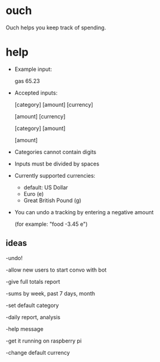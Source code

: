 # ouch
Ouch helps you keep track of spending.

# help
* Example input:
    
    gas 65.23
* Accepted inputs:
    
    [category] [amount] [currency]
    
    [amount] [currency]
    
    [category] [amount]
    
    [amount] 
* Categories cannot contain digits 
* Inputs must be divided by spaces
* Currently supported currencies: 
    - default: US Dollar
    - Euro (e)
    - Great British Pound (g)
* You can undo a tracking by entering a negative amount

    (for example: "food -3.45 e")

## ideas
-undo!

-allow new users to start convo with bot

-give full totals report

-sums by week, past 7 days, month

-set default category

-daily report, analysis

-help message

-get it running on raspberry pi

-change default currency
